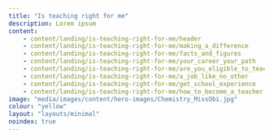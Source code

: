 ```yaml
---
title: "Is teaching right for me"
description: Lorem ipsum
content:
    - content/landing/is-teaching-right-for-me/header
    - content/landing/is-teaching-right-for-me/making_a_difference
    - content/landing/is-teaching-right-for-me/facts_and_figures
    - content/landing/is-teaching-right-for-me/your_career_your_path
    - content/landing/is-teaching-right-for-me/are_you_eligible_to_teach
    - content/landing/is-teaching-right-for-me/a_job_like_no_other
    - content/landing/is-teaching-right-for-me/get_school_experience
    - content/landing/is-teaching-right-for-me/how_to_become_a_teacher
image: "media/images/content/hero-images/Chemistry_MissObi.jpg"
colour: "yellow"
layout: "layouts/minimal"
noindex: true
---
```

